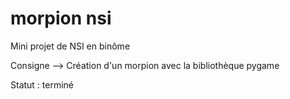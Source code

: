 # morpion nsi

Mini projet de NSI en binôme

Consigne --> Création d'un morpion avec la bibliothèque pygame

Statut : terminé
